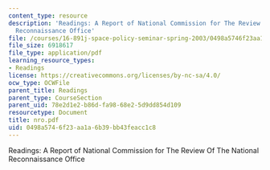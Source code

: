 ```yaml
---
content_type: resource
description: 'Readings: A Report of National Commission for The Review Of The National
  Reconnaissance Office'
file: /courses/16-891j-space-policy-seminar-spring-2003/0498a5746f23aa1a6b39bb43feacc1c8_nro.pdf
file_size: 6918617
file_type: application/pdf
learning_resource_types:
- Readings
license: https://creativecommons.org/licenses/by-nc-sa/4.0/
ocw_type: OCWFile
parent_title: Readings
parent_type: CourseSection
parent_uid: 78e2d1e2-b86d-fa98-68e2-5d9dd854d109
resourcetype: Document
title: nro.pdf
uid: 0498a574-6f23-aa1a-6b39-bb43feacc1c8
---
```

Readings: A Report of National Commission for The Review Of The National Reconnaissance Office